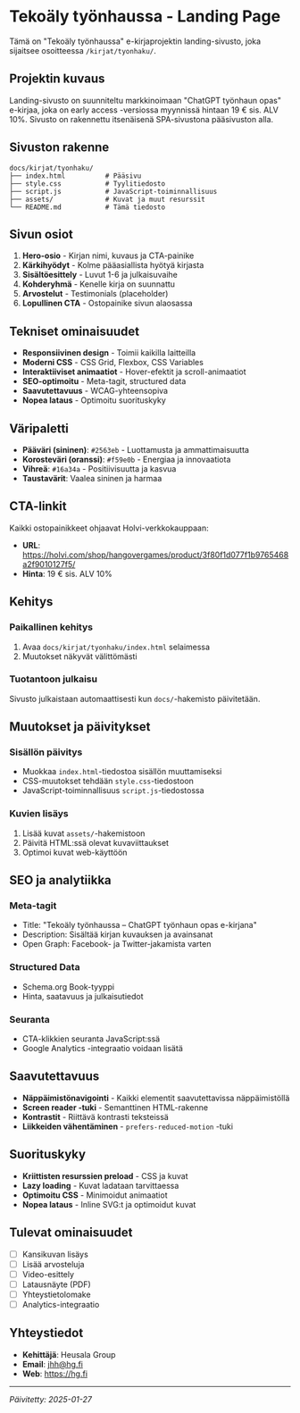 # Tekoäly työnhaussa - Landing Page

Tämä on "Tekoäly työnhaussa" e-kirjaprojektin landing-sivusto, joka sijaitsee osoitteessa `/kirjat/tyonhaku/`.

## Projektin kuvaus

Landing-sivusto on suunniteltu markkinoimaan "ChatGPT työnhaun opas" e-kirjaa, joka on early access -versiossa myynnissä hintaan 19 € sis. ALV 10%. Sivusto on rakennettu itsenäisenä SPA-sivustona pääsivuston alla.

## Sivuston rakenne

```
docs/kirjat/tyonhaku/
├── index.html          # Pääsivu
├── style.css           # Tyylitiedosto
├── script.js           # JavaScript-toiminnallisuus
├── assets/             # Kuvat ja muut resurssit
└── README.md           # Tämä tiedosto
```

## Sivun osiot

1. **Hero-osio** - Kirjan nimi, kuvaus ja CTA-painike
2. **Kärkihyödyt** - Kolme pääasiallista hyötyä kirjasta
3. **Sisältöesittely** - Luvut 1-6 ja julkaisuvaihe
4. **Kohderyhmä** - Kenelle kirja on suunnattu
5. **Arvostelut** - Testimonials (placeholder)
6. **Lopullinen CTA** - Ostopainike sivun alaosassa

## Tekniset ominaisuudet

- **Responsiivinen design** - Toimii kaikilla laitteilla
- **Moderni CSS** - CSS Grid, Flexbox, CSS Variables
- **Interaktiiviset animaatiot** - Hover-efektit ja scroll-animaatiot
- **SEO-optimoitu** - Meta-tagit, structured data
- **Saavutettavuus** - WCAG-yhteensopiva
- **Nopea lataus** - Optimoitu suorituskyky

## Väripaletti

- **Pääväri (sininen)**: `#2563eb` - Luottamusta ja ammattimaisuutta
- **Korosteväri (oranssi)**: `#f59e0b` - Energiaa ja innovaatiota
- **Vihreä**: `#16a34a` - Positiivisuutta ja kasvua
- **Taustavärit**: Vaalea sininen ja harmaa

## CTA-linkit

Kaikki ostopainikkeet ohjaavat Holvi-verkkokauppaan:
- **URL**: https://holvi.com/shop/hangovergames/product/3f80f1d077f1b9765468a2f9010127f5/
- **Hinta**: 19 € sis. ALV 10%

## Kehitys

### Paikallinen kehitys
1. Avaa `docs/kirjat/tyonhaku/index.html` selaimessa
2. Muutokset näkyvät välittömästi

### Tuotantoon julkaisu
Sivusto julkaistaan automaattisesti kun `docs/`-hakemisto päivitetään.

## Muutokset ja päivitykset

### Sisällön päivitys
- Muokkaa `index.html`-tiedostoa sisällön muuttamiseksi
- CSS-muutokset tehdään `style.css`-tiedostoon
- JavaScript-toiminnallisuus `script.js`-tiedostossa

### Kuvien lisäys
1. Lisää kuvat `assets/`-hakemistoon
2. Päivitä HTML:ssä olevat kuvaviittaukset
3. Optimoi kuvat web-käyttöön

## SEO ja analytiikka

### Meta-tagit
- Title: "Tekoäly työnhaussa – ChatGPT työnhaun opas e-kirjana"
- Description: Sisältää kirjan kuvauksen ja avainsanat
- Open Graph: Facebook- ja Twitter-jakamista varten

### Structured Data
- Schema.org Book-tyyppi
- Hinta, saatavuus ja julkaisutiedot

### Seuranta
- CTA-klikkien seuranta JavaScript:ssä
- Google Analytics -integraatio voidaan lisätä

## Saavutettavuus

- **Näppäimistönavigointi** - Kaikki elementit saavutettavissa näppäimistöllä
- **Screen reader -tuki** - Semanttinen HTML-rakenne
- **Kontrastit** - Riittävä kontrasti teksteissä
- **Liikkeiden vähentäminen** - `prefers-reduced-motion` -tuki

## Suorituskyky

- **Kriittisten resurssien preload** - CSS ja kuvat
- **Lazy loading** - Kuvat ladataan tarvittaessa
- **Optimoitu CSS** - Minimoidut animaatiot
- **Nopea lataus** - Inline SVG:t ja optimoidut kuvat

## Tulevat ominaisuudet

- [ ] Kansikuvan lisäys
- [ ] Lisää arvosteluja
- [ ] Video-esittely
- [ ] Latausnäyte (PDF)
- [ ] Yhteystietolomake
- [ ] Analytics-integraatio

## Yhteystiedot

- **Kehittäjä**: Heusala Group
- **Email**: jhh@hg.fi
- **Web**: https://hg.fi

---

*Päivitetty: 2025-01-27* 